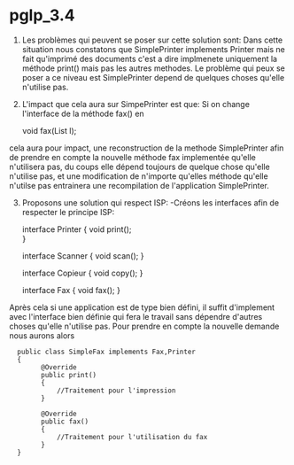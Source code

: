 # pglp_3.4

1) Les problèmes qui peuvent se poser sur cette solution sont:
Dans cette situation nous constatons que SimplePrinter implements Printer mais ne fait qu'imprimé des documents c'est a dire implmenete uniquement la méthode print() mais pas les autres methodes. Le problème qui peux se poser a ce niveau est SimplePrinter depend de quelques choses qu'elle n'utilise pas.

2) L'impact que cela aura sur SimpePrinter est que:
Si on change l'interface de la méthode fax() en 
      
      void fax(List <Document> l);
      
cela aura pour impact, une reconstruction de la methode SimplePrinter afin de prendre en compte la nouvelle méthode fax implementée qu'elle n'utilisera pas, du coups elle dépend toujours de quelque chose qu'elle n'utilise pas, et une modification de n'importe qu'elles méthode qu'elle n'utilse pas entrainera une recompilation de l'application SimplePrinter.

3) Proposons une solution qui respect ISP:
-Créons les interfaces afin de respecter le principe ISP:
    
      interface Printer
      {
            void print();  
      }
      
      interface Scanner
      {
            void scan();
      }
      
      interface Copieur
      {
            void copy();
      }
      
      interface Fax
      {
            void fax();
      }
      
 Après cela si une application est de type bien défini, il suffit d'implement avec l'interface bien définie qui fera le travail sans dépendre d'autres choses qu'elle n'utilise pas. Pour prendre en compte la nouvelle demande nous aurons alors
 
      public class SimpleFax implements Fax,Printer
      {
            @Override
            public print()
            {
                //Traitement pour l'impression
            }
            
            @Override
            public fax()
            {
                //Traitement pour l'utilisation du fax
            }
      }
      
      
      
      
      
      
